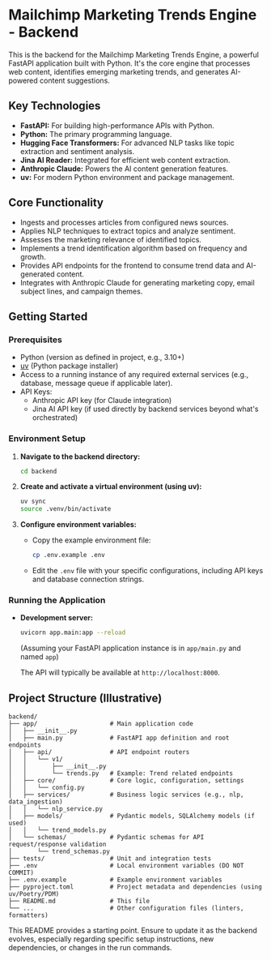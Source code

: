 # Mailchimp Marketing Trends Engine - Backend

This is the backend for the Mailchimp Marketing Trends Engine, a powerful FastAPI application built with Python. It's the core engine that processes web content, identifies emerging marketing trends, and generates AI-powered content suggestions.

## Key Technologies

* **FastAPI:** For building high-performance APIs with Python.
* **Python:** The primary programming language.
* **Hugging Face Transformers:** For advanced NLP tasks like topic extraction and sentiment analysis.
* **Jina AI Reader:** Integrated for efficient web content extraction.
* **Anthropic Claude:** Powers the AI content generation features.
* **uv:** For modern Python environment and package management.

## Core Functionality

* Ingests and processes articles from configured news sources.
* Applies NLP techniques to extract topics and analyze sentiment.
* Assesses the marketing relevance of identified topics.
* Implements a trend identification algorithm based on frequency and growth.
* Provides API endpoints for the frontend to consume trend data and AI-generated content.
* Integrates with Anthropic Claude for generating marketing copy, email subject lines, and campaign themes.

## Getting Started

### Prerequisites

* Python (version as defined in project, e.g., 3.10+)
* [uv](https://github.com/astral-sh/uv) (Python package installer)
* Access to a running instance of any required external services (e.g., database, message queue if applicable later).
* API Keys:
  * Anthropic API key (for Claude integration)
  * Jina AI API key (if used directly by backend services beyond what's orchestrated)

### Environment Setup

1. **Navigate to the backend directory:**

   ```bash
   cd backend
   ```

2. **Create and activate a virtual environment (using uv):**

   ```bash
   uv sync
   source .venv/bin/activate
   ```

3. **Configure environment variables:**
   * Copy the example environment file:

     ```bash
     cp .env.example .env
     ```

   * Edit the `.env` file with your specific configurations, including API keys and database connection strings.

### Running the Application

* **Development server:**

  ```bash
  uvicorn app.main:app --reload
  ```

  (Assuming your FastAPI application instance is in `app/main.py` and named `app`)

  The API will typically be available at `http://localhost:8000`.

## Project Structure (Illustrative)

```text
backend/
├── app/                    # Main application code
│   ├── __init__.py
│   ├── main.py             # FastAPI app definition and root endpoints
│   ├── api/                # API endpoint routers
│   │   └── v1/
│   │       ├── __init__.py
│   │       └── trends.py   # Example: Trend related endpoints
│   ├── core/               # Core logic, configuration, settings
│   │   └── config.py
│   ├── services/           # Business logic services (e.g., nlp, data_ingestion)
│   │   └── nlp_service.py
│   ├── models/             # Pydantic models, SQLAlchemy models (if used)
│   │   └── trend_models.py
│   └── schemas/            # Pydantic schemas for API request/response validation
│       └── trend_schemas.py
├── tests/                  # Unit and integration tests
├── .env                    # Local environment variables (DO NOT COMMIT)
├── .env.example            # Example environment variables
├── pyproject.toml          # Project metadata and dependencies (using uv/Poetry/PDM)
├── README.md               # This file
└── ...                     # Other configuration files (linters, formatters)
```

This README provides a starting point. Ensure to update it as the backend evolves, especially regarding specific setup instructions, new dependencies, or changes in the run commands.
